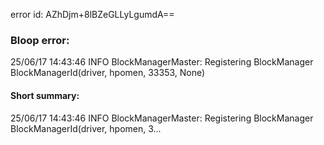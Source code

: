 error id: AZhDjm+8lBZeGLLyLgumdA==
### Bloop error:

25/06/17 14:43:46 INFO BlockManagerMaster: Registering BlockManager BlockManagerId(driver, hpomen, 33353, None)
#### Short summary: 

25/06/17 14:43:46 INFO BlockManagerMaster: Registering BlockManager BlockManagerId(driver, hpomen, 3...